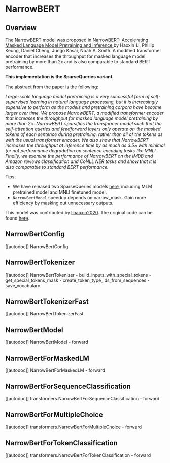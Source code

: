 <!--Copyright 2022 The HuggingFace Team. All rights reserved.

Licensed under the Apache License, Version 2.0 (the "License"); you may not use this file except in compliance with
the License. You may obtain a copy of the License at

http://www.apache.org/licenses/LICENSE-2.0

Unless required by applicable law or agreed to in writing, software distributed under the License is distributed on
an "AS IS" BASIS, WITHOUT WARRANTIES OR CONDITIONS OF ANY KIND, either express or implied. See the License for the
specific language governing permissions and limitations under the License.
-->

# NarrowBERT

## Overview

The NarrowBERT model was proposed in [NarrowBERT: Accelerating Masked Language Model Pretraining and Inference
](https://arxiv.org/abs/2301.04761)  by Haoxin Li, Phillip Keung, Daniel Cheng, Jungo Kasai, Noah A. Smith. A modified transformer encoder that increases the throughput for masked language model pretraining by more than 2x and is also comparable to standard BERT performance. 

**This implementation is the SparseQueries variant.** 

The abstract from the paper is the following:

*Large-scale language model pretraining is a very successful form of self-supervised learning in natural language processing, but it is increasingly expensive to perform as the models and pretraining corpora have become larger over time. We propose NarrowBERT, a modified transformer encoder that increases the throughput for masked language model pretraining by more than 2×. NarrowBERT sparsifies the transformer model such that the self-attention queries and feedforward layers only operate on the masked tokens of each sentence during pretraining, rather than all of the tokens as with the usual transformer encoder. We also show that NarrowBERT increases the throughput at inference time by as much as 3.5× with minimal (or no) performance degradation on sentence encoding tasks like MNLI. Finally, we examine the performance of NarrowBERT on the IMDB and Amazon reviews classification and CoNLL NER tasks and show that it is also comparable to standard BERT performance.*

Tips:

- We have released two SparseQueries models [here](https://huggingface.co/models?filter=narrow_bert), including MLM pretrained model and MNLI finetuned model. 
- `NarrowBertModel` speedup depends on narrow_mask. Gain more efficiency by masking out unnecessary outputs. 

This model was contributed by [lihaoxin2020](https://huggingface.co/lihaoxin2020). The original code can be found [here](https://github.com/lihaoxin2020/narrowbert).

## NarrowBertConfig

[[autodoc]] NarrowBertConfig


## NarrowBertTokenizer

[[autodoc]] NarrowBertTokenizer
    - build_inputs_with_special_tokens
    - get_special_tokens_mask
    - create_token_type_ids_from_sequences
    - save_vocabulary


## NarrowBertTokenizerFast

[[autodoc]] NarrowBertTokenizerFast


## NarrowBertModel

[[autodoc]] NarrowBertModel
    - forward


## NarrowBertForMaskedLM

[[autodoc]] NarrowBertForMaskedLM
    - forward


## NarrowBertForSequenceClassification

[[autodoc]] transformers.NarrowBertForSequenceClassification
    - forward

## NarrowBertForMultipleChoice

[[autodoc]] transformers.NarrowBertForMultipleChoice
    - forward


## NarrowBertForTokenClassification

[[autodoc]] transformers.NarrowBertForTokenClassification
    - forward
